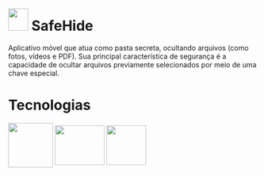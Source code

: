 # <img height="45" width="40" src="https://github.com/JPedro759/SafeHide/assets/77515431/e96c0538-663a-47b3-ad41-86636786052f"> SafeHide


Aplicativo móvel que atua como pasta secreta, ocultando arquivos (como fotos, vídeos e PDF). Sua principal característica de segurança é a capacidade de ocultar arquivos previamente selecionados por meio de uma chave especial.

# Tecnologias
<div>
  <img align="center" height="90" width="90" src="https://cdn.jsdelivr.net/gh/devicons/devicon@latest/icons/kotlin/kotlin-original.svg" /> 
  <img align="center" height="80" width="100" src="https://cdn.jsdelivr.net/gh/devicons/devicon@latest/icons/firebase/firebase-original.svg" />
  <img align="center" height="80" width="80" src="https://github.com/JPedro759/SafeHide/assets/77515431/c7eb6dc7-c630-4087-a4c8-56aec0441f33">
      
</div>
